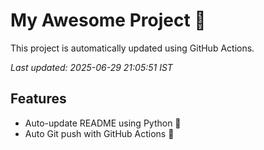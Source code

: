 # My Awesome Project 🚀

This project is automatically updated using GitHub Actions.

_Last updated: 2025-06-29 21:05:51 IST_

## Features
- Auto-update README using Python 🐍
- Auto Git push with GitHub Actions 🤖
